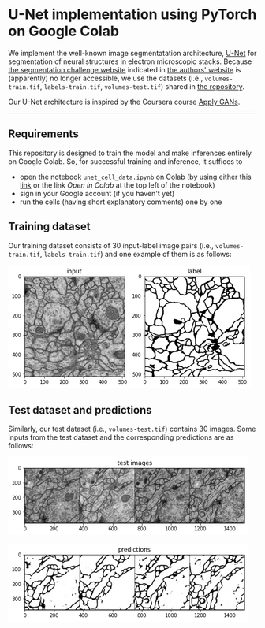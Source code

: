 # U-Net implementation using PyTorch on Google Colab

We implement the well-known image segmentatation architecture, [U-Net](https://arxiv.org/abs/1505.04597) for segmentation of neural structures in electron microscopic stacks.
Because [the segmentation challenge website](brainiac2.mit.edu/isbi_challenge/) indicated in [the authors' website](https://lmb.informatik.uni-freiburg.de/people/ronneber/u-net/)
is (apparently) no longer accessible, we use the datasets (i.e., `volumes-train.tif`, `labels-train.tif`, `volumes-test.tif`) shared in [the repository](https://github.com/zhixuhao/unet/tree/master/data/membrane).

Our U-Net architecture is inspired by the Coursera course [Apply GANs](https://www.coursera.org/learn/apply-generative-adversarial-networks-gans/home/week/2).

---

## Requirements
This repository is designed to train the model and make inferences entirely on Google Colab. So, for successful training and inference, it suffices to

- open the notebook `unet_cell_data.ipynb` on Colab (by using either this [link](https://colab.research.google.com/github/byrkbrk/unet-implementation/blob/main/unet_cell_data.ipynb) or the link *Open in Colab* at the top left of the notebook)
- sign in your Google account (if you haven't yet)
- run the cells (having short explanatory comments) one by one

## Training dataset

Our training dataset consists of 30 input-label image pairs (i.e., `volumes-train.tif`, `labels-train.tif`) and one example of them is as follows:

![input-label-pair](./images-for-readme/input-label-pair.png)

## Test dataset and predictions

Similarly, our test dataset (i.e., `volumes-test.tif`) contains 30 images. Some inputs from the test dataset and the corresponding predictions are as follows:

![test-images](./images-for-readme/test-images.png)

![predictions](./images-for-readme/predictions.png)
